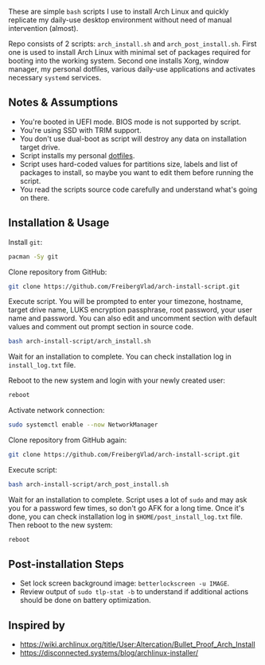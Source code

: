 These are simple `bash` scripts I use to install Arch Linux and quickly replicate my
daily-use desktop environment without need of manual intervention (almost).

Repo consists of 2 scripts: `arch_install.sh` and `arch_post_install.sh`. First one is
used to install Arch Linux with minimal set of packages required for booting into the
working system. Second one installs Xorg, window manager, my personal dotfiles, various
daily-use applications and activates necessary `systemd` services. 

## Notes & Assumptions

- You're booted in UEFI mode. BIOS mode is not supported by script.
- You're using SSD with TRIM support.
- You don't use dual-boot as script will destroy any data on installation target drive.
- Script installs my personal [dotfiles](https://github.com/FreibergVlad/dotfiles).
- Script uses hard-coded values for partitions size, labels and list of packages to install,
  so maybe you want to edit them before running the script.
- You read the scripts source code carefully and understand what's going on there.

## Installation & Usage

Install `git`:
```sh
pacman -Sy git
```
Clone repository from GitHub:
```sh
git clone https://github.com/FreibergVlad/arch-install-script.git
```
Execute script. You will be prompted to enter your timezone, hostname,
target drive name, LUKS encryption passphrase, root password, your user name
and password. You can also edit and uncomment section with default values and
comment out prompt section in source code.
```sh
bash arch-install-script/arch_install.sh
```
Wait for an installation to complete. You can check installation log in `install_log.txt` file.

Reboot to the new system and login with your newly created user:
```sh
reboot
```
Activate network connection:
```sh
sudo systemctl enable --now NetworkManager
```
Clone repository from GitHub again:
```sh
git clone https://github.com/FreibergVlad/arch-install-script.git
```
Execute script:
```sh
bash arch-install-script/arch_post_install.sh
```
Wait for an installation to complete. Script uses a lot of `sudo` and may ask you for a password few times, so don't go AFK for a long time.
Once it's done, you can check installation log in `$HOME/post_install_log.txt` file. Then reboot to the new system:
```sh
reboot
```

## Post-installation Steps

- Set lock screen background image: `betterlockscreen -u IMAGE`.
- Review output of `sudo tlp-stat -b` to understand if additional actions should be done
  on battery optimization.

## Inspired by

- https://wiki.archlinux.org/title/User:Altercation/Bullet_Proof_Arch_Install
- https://disconnected.systems/blog/archlinux-installer/
